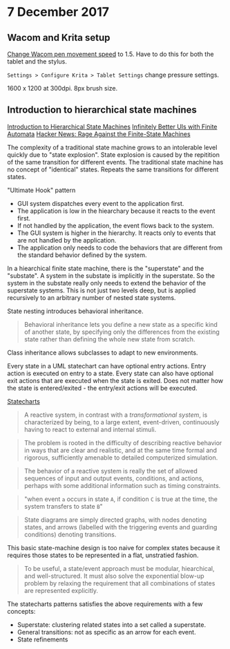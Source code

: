 # 7 December 2017

## Wacom and Krita setup

[Change Wacom pen movement speed](https://askubuntu.com/questions/572267/how-to-change-pen-movement-speed-on-wacom-tablet) 
to 1.5. Have to do this for both the tablet and the stylus.

`Settings > Configure Krita > Tablet Settings` change pressure settings.

1600 x 1200 at 300dpi. 8px brush size.

## Introduction to hierarchical state machines

[Introduction to Hierarchical State Machines](https://barrgroup.com/Embedded-Systems/How-To/Introduction-Hierarchical-State-Machines)
[Infinitely Better UIs with Finite Automata](https://www.youtube.com/watch?v=VU1NKX6Qkxc)
[Hacker News: Rage Against the Finite-State Machines](https://news.ycombinator.com/item?id=11411402)

The complexity of a traditional state machine grows to an intolerable level
quickly due to "state explosion".
State explosion is caused by the repitition of the same transition for different
events.
The traditional state machine has no concept of "identical" states.
Repeats the same transitions for different states.

"Ultimate Hook" pattern

- GUI system dispatches every event to the application first.
- The application is low in the hiearchary because it reacts to the event first.
- If not handled by the application, the event flows back to the system.
- The GUI system is higher in the hierarchy. It reacts only to events that are
  not handled by the application.
- The application only needs to code the behaviors that are different from the 
  standard behavior defined by the system.

In a hiearchical finite state machine, there is the "superstate" and 
the "substate".
A system in the substate is implicitly in the superstate.
So the system in the substate really only needs to extend the behavior of 
the superstate systems.
This is not just two levels deep, but is applied recursively to an arbitrary number
of nested state systems.

State nesting introduces behavioral inheritance.

>Behavioral inheritance lets you define a new state as a specific kind of another
>state, by specifying only the differences from the existing state rather than
>defining the whole new state from scratch.

Class inheritance allows subclasses to adapt to new environments.

Every state in a UML statechart can have optional entry actions.
Entry action is executed on entry to a state.
Every state can also have optional exit actions that are executed when the state
is exited.
Does not matter how the state is entered/exited - the entry/exit actions will be
executed.


[Statecharts](http://www.wisdom.weizmann.ac.il/~harel/papers/Statecharts.pdf)

> A reactive system, in contrast with a _transformational system_, is characterized
> by being, to a large extent, event-driven, continuously having to react to
> external and internal stimuli.

> The problem is rooted in the difficulty of describing reactive behavior in ways
> that are clear and realistic, and at the same time formal and rigorous, 
> sufficiently amenable to detailed computerized simulation.

> The behavior of a reactive system is really the set of allowed sequences of 
> input and output events, conditions, and actions, perhaps with some additional
> information such as timing constraints.

> "when event `a` occurs in state `A`, if condition `C` is true at the time, the
> system transfers to state `B`"

> State diagrams are simply directed graphs, with nodes denoting states, and arrows
> (labelled with the triggering events and guarding conditions) denoting 
> transitions.

This basic state-machine design is too naive for complex states because it
requires those states to be represented in a flat, unstratied fashion.

> To be useful, a state/event approach must be modular, hiearchical, and
> well-structured. It must also solve the exponential blow-up problem by relaxing
> the requirement that all combinations of states are represented explicitly.

The statecharts patterns satisfies the above requirements with a few concepts:

- Superstate: clustering related states into a set called a superstate.
- General transitions: not as specific as an arrow for each event.
- State refinements
